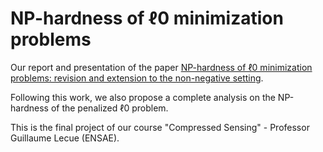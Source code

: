 # NP-hardness of ℓ0 minimization problems

Our report and presentation of the paper [NP-hardness of ℓ0 minimization problems: revision and extension to the non-negative setting](https://ieeexplore.ieee.org/document/9030937).

Following this work, we also propose a complete analysis on the NP-hardness of the penalized ℓ0 problem.

This is the final project of our course "Compressed Sensing" - Professor Guillaume Lecue (ENSAE).